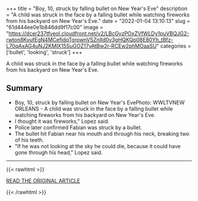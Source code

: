 +++
title = "Boy, 10, struck by falling bullet on New Year's Eve"
description = "A child was struck in the face by a falling bullet while watching fireworks from his backyard on New Year's Eve."
date = "2022-01-04 13:10:13"
slug = "61d444ee0e1b846dd9f17c00"
image = "https://dcer237tfveol.cloudfront.net/v2/LBcGyzPOxZVfWLDy1puVBQJG2-rwton8KvufEgN4MCefjdqTgrownVSZnIId0v3gHQKQp08E80Yh_tBfz-L70qAxAG4uNJ2KMlX15SuGOZ17yAtBw2r-RCEw2phMOaaSU"
categories = ['bullet', 'looking', 'struck']
+++

A child was struck in the face by a falling bullet while watching fireworks from his backyard on New Year's Eve.

## Summary

- Boy, 10, struck by falling bullet on New Year's EvePhoto: WWLTVNEW ORLEANS - A child was struck in the face by a falling bullet while watching fireworks from his backyard on New Year's Eve.
- I thought it was fireworks," Lopez said.
- Police later confirmed Fabian was struck by a bullet.
- The bullet hit Fabian near his mouth and through his neck, breaking two of his teeth.
- "If he was not looking at the sky he could die, because it could have gone through his head," Lopez said.

---

{{< rawhtml >}}
  <p class="article-category">
    <a target="_blank" href="https://www.wbrz.com/news/10-year-old-boy-struck-by-falling-bullet-on-new-year-s-eve/">READ THE ORIGINAL ARTICLE</a>
  </p>
{{< /rawhtml >}}
